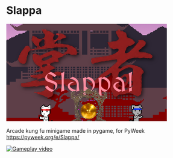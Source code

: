 Slappa
======

![](https://raw.githubusercontent.com/cxong/Slappa/master/logo.png)

Arcade kung fu minigame made in pygame, for PyWeek https://pyweek.org/e/Slappa/

[![Gameplay video](http://img.youtube.com/vi/KrL03milBMA/0.jpg)](https://www.youtube.com/watch?v=KrL03milBMA)
